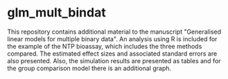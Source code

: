 # glm_mult_bindat

This repository contains additional material to the manuscript "Generalised linear models for multiple binary data". 
An analysis using R is included for the example of the NTP bioassay, which includes the three methods compared. The estimated effect sizes and associated standard errors are also presented.
Also, the simulation results are presented as tables and for the group comparison model there is an additional graph.
